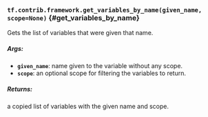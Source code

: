 ### `tf.contrib.framework.get_variables_by_name(given_name, scope=None)` {#get_variables_by_name}

Gets the list of variables that were given that name.

##### Args:


*  <b>`given_name`</b>: name given to the variable without any scope.
*  <b>`scope`</b>: an optional scope for filtering the variables to return.

##### Returns:

  a copied list of variables with the given name and scope.

